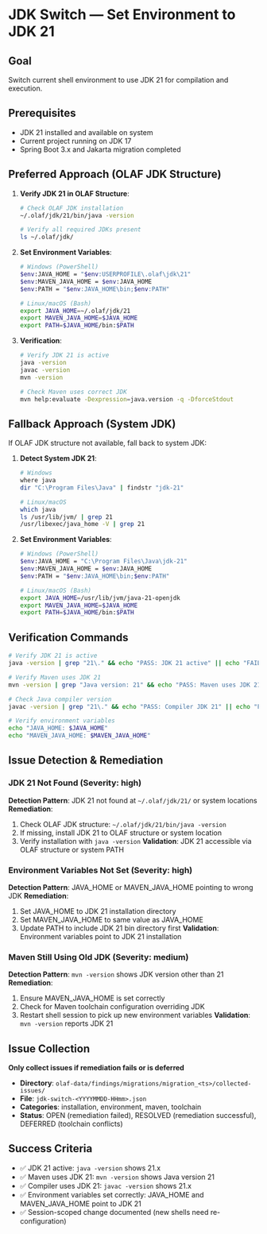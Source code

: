 # JDK Switch — Set Environment to JDK 21

## Goal
Switch current shell environment to use JDK 21 for compilation and execution.

## Prerequisites
- JDK 21 installed and available on system
- Current project running on JDK 17
- Spring Boot 3.x and Jakarta migration completed

## Preferred Approach (OLAF JDK Structure)
1. **Verify JDK 21 in OLAF Structure**:
   ```bash
   # Check OLAF JDK installation
   ~/.olaf/jdk/21/bin/java -version
   
   # Verify all required JDKs present
   ls ~/.olaf/jdk/
   ```

2. **Set Environment Variables**:
   ```bash
   # Windows (PowerShell)
   $env:JAVA_HOME = "$env:USERPROFILE\.olaf\jdk\21"
   $env:MAVEN_JAVA_HOME = $env:JAVA_HOME
   $env:PATH = "$env:JAVA_HOME\bin;$env:PATH"
   
   # Linux/macOS (Bash)
   export JAVA_HOME=~/.olaf/jdk/21
   export MAVEN_JAVA_HOME=$JAVA_HOME
   export PATH=$JAVA_HOME/bin:$PATH
   ```

3. **Verification**:
   ```bash
   # Verify JDK 21 is active
   java -version
   javac -version
   mvn -version
   
   # Check Maven uses correct JDK
   mvn help:evaluate -Dexpression=java.version -q -DforceStdout
   ```

## Fallback Approach (System JDK)
If OLAF JDK structure not available, fall back to system JDK:
1. **Detect System JDK 21**:
   ```bash
   # Windows
   where java
   dir "C:\Program Files\Java" | findstr "jdk-21"
   
   # Linux/macOS
   which java
   ls /usr/lib/jvm/ | grep 21
   /usr/libexec/java_home -V | grep 21
   ```

2. **Set Environment Variables**:
   ```bash
   # Windows (PowerShell)
   $env:JAVA_HOME = "C:\Program Files\Java\jdk-21"
   $env:MAVEN_JAVA_HOME = $env:JAVA_HOME
   $env:PATH = "$env:JAVA_HOME\bin;$env:PATH"
   
   # Linux/macOS (Bash)
   export JAVA_HOME=/usr/lib/jvm/java-21-openjdk
   export MAVEN_JAVA_HOME=$JAVA_HOME
   export PATH=$JAVA_HOME/bin:$PATH
   ```
## Verification Commands
```bash
# Verify JDK 21 is active
java -version | grep "21\." && echo "PASS: JDK 21 active" || echo "FAIL: JDK 21 not active"

# Verify Maven uses JDK 21
mvn -version | grep "Java version: 21" && echo "PASS: Maven uses JDK 21" || echo "FAIL: Maven not using JDK 21"

# Check Java compiler version
javac -version | grep "21\." && echo "PASS: Compiler JDK 21" || echo "FAIL: Compiler not JDK 21"

# Verify environment variables
echo "JAVA_HOME: $JAVA_HOME"
echo "MAVEN_JAVA_HOME: $MAVEN_JAVA_HOME"
```

## Issue Detection & Remediation

### JDK 21 Not Found (Severity: high)
**Detection Pattern**: JDK 21 not found at `~/.olaf/jdk/21/` or system locations
**Remediation**:
1. Check OLAF JDK structure: `~/.olaf/jdk/21/bin/java -version`
2. If missing, install JDK 21 to OLAF structure or system location
3. Verify installation with `java -version`
**Validation**: JDK 21 accessible via OLAF structure or system PATH

### Environment Variables Not Set (Severity: high)
**Detection Pattern**: JAVA_HOME or MAVEN_JAVA_HOME pointing to wrong JDK
**Remediation**:
1. Set JAVA_HOME to JDK 21 installation directory
2. Set MAVEN_JAVA_HOME to same value as JAVA_HOME
3. Update PATH to include JDK 21 bin directory first
**Validation**: Environment variables point to JDK 21 installation

### Maven Still Using Old JDK (Severity: medium)
**Detection Pattern**: `mvn -version` shows JDK version other than 21
**Remediation**:
1. Ensure MAVEN_JAVA_HOME is set correctly
2. Check for Maven toolchain configuration overriding JDK
3. Restart shell session to pick up new environment variables
**Validation**: `mvn -version` reports JDK 21

## Issue Collection
**Only collect issues if remediation fails or is deferred**
- **Directory**: `olaf-data/findings/migrations/migration_<ts>/collected-issues/`
- **File**: `jdk-switch-<YYYYMMDD-HHmm>.json`
- **Categories**: installation, environment, maven, toolchain
- **Status**: OPEN (remediation failed), RESOLVED (remediation successful), DEFERRED (toolchain conflicts)

## Success Criteria
- ✅ JDK 21 active: `java -version` shows 21.x
- ✅ Maven uses JDK 21: `mvn -version` shows Java version 21
- ✅ Compiler uses JDK 21: `javac -version` shows 21.x
- ✅ Environment variables set correctly: JAVA_HOME and MAVEN_JAVA_HOME point to JDK 21
- ✅ Session-scoped change documented (new shells need re-configuration)